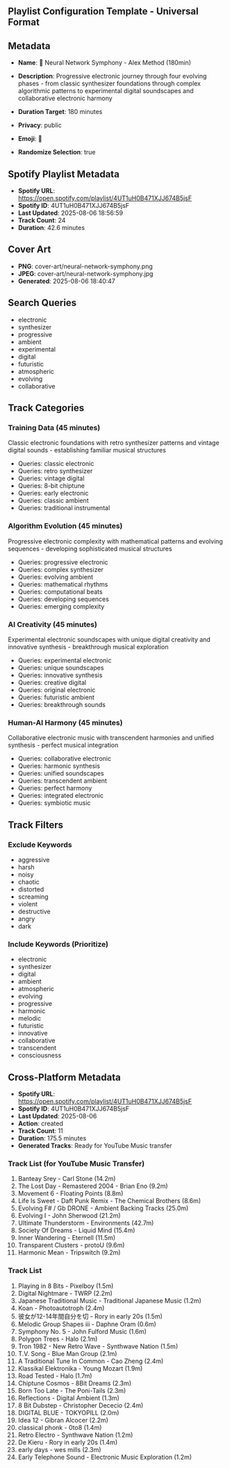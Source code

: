 ## Playlist Configuration Template - Universal Format

## Metadata

- **Name**: 🔮 Neural Network Symphony - Alex Method (180min)

- **Description**: Progressive electronic journey through four evolving phases - from classic synthesizer foundations through complex algorithmic patterns to experimental digital soundscapes and collaborative electronic harmony
- **Duration Target**: 180 minutes
- **Privacy**: public
- **Emoji**: 🔮
- **Randomize Selection**: true


## Spotify Playlist Metadata
- **Spotify URL**: https://open.spotify.com/playlist/4UT1uH0B471XJJ674B5jsF
- **Spotify ID**: 4UT1uH0B471XJJ674B5jsF
- **Last Updated**: 2025-08-06 18:56:59
- **Track Count**: 24
- **Duration**: 42.6 minutes
## Cover Art
- **PNG**: cover-art/neural-network-symphony.png
- **JPEG**: cover-art/neural-network-symphony.jpg
- **Generated**: 2025-08-06 18:40:47

## Search Queries

- electronic
- synthesizer
- progressive
- ambient
- experimental
- digital
- futuristic
- atmospheric
- evolving
- collaborative

## Track Categories

### Training Data (45 minutes)

Classic electronic foundations with retro synthesizer patterns and vintage digital sounds - establishing familiar musical structures

- Queries: classic electronic
- Queries: retro synthesizer
- Queries: vintage digital
- Queries: 8-bit chiptune
- Queries: early electronic
- Queries: classic ambient
- Queries: traditional instrumental

### Algorithm Evolution (45 minutes)

Progressive electronic complexity with mathematical patterns and evolving sequences - developing sophisticated musical structures

- Queries: progressive electronic
- Queries: complex synthesizer
- Queries: evolving ambient
- Queries: mathematical rhythms
- Queries: computational beats
- Queries: developing sequences
- Queries: emerging complexity

### AI Creativity (45 minutes)

Experimental electronic soundscapes with unique digital creativity and innovative synthesis - breakthrough musical exploration

- Queries: experimental electronic
- Queries: unique soundscapes
- Queries: innovative synthesis
- Queries: creative digital
- Queries: original electronic
- Queries: futuristic ambient
- Queries: breakthrough sounds

### Human-AI Harmony (45 minutes)

Collaborative electronic music with transcendent harmonies and unified synthesis - perfect musical integration

- Queries: collaborative electronic
- Queries: harmonic synthesis
- Queries: unified soundscapes
- Queries: transcendent ambient
- Queries: perfect harmony
- Queries: integrated electronic
- Queries: symbiotic music

## Track Filters

### Exclude Keywords

- aggressive
- harsh
- noisy
- chaotic
- distorted
- screaming
- violent
- destructive
- angry
- dark

### Include Keywords (Prioritize)

- electronic
- synthesizer
- digital
- ambient
- atmospheric
- evolving
- progressive
- harmonic
- melodic
- futuristic
- innovative
- collaborative
- transcendent
- consciousness


## Cross-Platform Metadata
- **Spotify URL**: https://open.spotify.com/playlist/4UT1uH0B471XJJ674B5jsF
- **Spotify ID**: 4UT1uH0B471XJJ674B5jsF
- **Last Updated**: 2025-08-06
- **Action**: created
- **Track Count**: 11
- **Duration**: 175.5 minutes
- **Generated Tracks**: Ready for YouTube Music transfer

### Track List (for YouTube Music Transfer)
 1. Banteay Srey - Carl Stone (14.2m)
 2. The Lost Day - Remastered 2004 - Brian Eno (9.2m)
 3. Movement 6 - Floating Points (8.8m)
 4. Life Is Sweet - Daft Punk Remix - The Chemical Brothers (8.6m)
 5. Evolving F# / Gb DRONE - Ambient Backing Tracks (25.0m)
 6. Evolving I - John Sherwood (21.2m)
 7. Ultimate Thunderstorm - Environments (42.7m)
 8. Society Of Dreams - Liquid Mind (15.4m)
 9. Inner Wandering - Eternell (11.5m)
10. Transparent Clusters - protoU (9.6m)
11. Harmonic Mean - Tripswitch (9.2m)

### Track List
  1. Playing in 8 Bits - Pixelboy (1.5m)
  2. Digital Nightmare - TWRP (2.2m)
  3. Japanese Traditional Music - Traditional Japanese Music (1.2m)
  4. Koan - Photoautotroph (2.4m)
  5. 彼女が12-14年間自分を切 - Rory in early 20s (1.5m)
  6. Melodic Group Shapes iii - Daphne Oram (0.6m)
  7. Symphony No. 5 - John Fulford Music (1.6m)
  8. Polygon Trees - Halo (2.1m)
  9. Tron 1982 - New Retro Wave - Synthwave Nation (1.5m)
 10. T.V. Song - Blue Man Group (2.1m)
 11. A Traditional Tune In Common - Cao Zheng (2.4m)
 12. Klassikal Elektronika - Young Mozart (1.9m)
 13. Road Tested - Halo (1.7m)
 14. Chiptune Cosmos - 8Bit Dreams (2.3m)
 15. Born Too Late - The Poni-Tails (2.3m)
 16. Reflections - Digital Ambient (1.3m)
 17. 8 Bit Dubstep - Christopher Dececio (2.4m)
 18. DIGITAL BLUE - TOKYOPILL (2.0m)
 19. Idea 12 - Gibran Alcocer (2.2m)
 20. classical phonk - 0to8 (1.4m)
 21. Retro Electro - Synthwave Nation (1.2m)
 22. De Kieru - Rory in early 20s (1.4m)
 23. early days - wes mills (2.3m)
 24. Early Telephone Sound - Electronic Music Exploration (1.2m)
